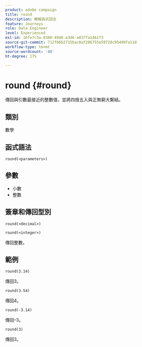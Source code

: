 ```yaml
---
product: adobe campaign
title: round
description: 瞭解函式回合
feature: Journeys
role: Data Engineer
level: Experienced
exl-id: 16fe7c3a-8300-49d6-a3d6-a037fa1461f3
source-git-commit: 712f66b2715bac0af206755e59728c95499fa110
workflow-type: tm+mt
source-wordcount: '40'
ht-degree: 17%

---
```


# round {#round}

傳回與引數最接近的整數值，並將四捨五入與正無窮大繫結。

## 類別

數學

## 函式語法

`round(<parameters>)`

## 參數

* 小數
* 整數

## 簽章和傳回型別

`round(<decimal>)`

`round(<integer>)`

傳回整數。

## 範例

`round(3.14)`

傳回3。

`round(3.54)`

傳回4。

`round(-3.14)`

傳回–3。

`round(3)`

傳回3。
